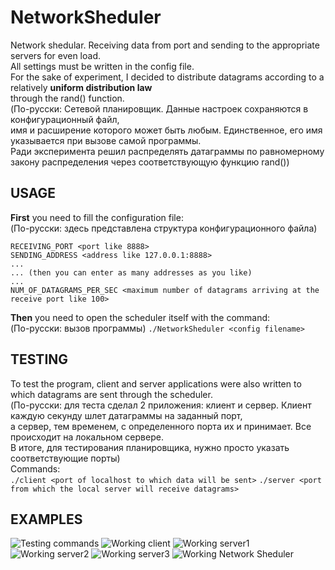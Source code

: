 # NetworkSheduler
Network shedular. Receiving data from port and sending to the appropriate servers for even load.  
All settings must be written in the config file.  
For the sake of experiment, I decided to distribute datagrams according to a relatively **uniform distribution law**  
through the rand() function.  
(По-русски: Сетевой планировщик. Данные настроек сохраняются в конфигурационный файл,  
имя и расширение которого может быть любым. Единственное, его имя указывается при вызове самой программы.  
Ради эксперимента решил распределять датаграммы по равномерному закону распределения через соответствующую функцию rand())

## USAGE
**First** you need to fill the configuration file:  
(По-русски: здесь представлена структура конфигурационного файла)
```
RECEIVING_PORT <port like 8888>
SENDING_ADDRESS <address like 127.0.0.1:8888>  
...  
... (then you can enter as many addresses as you like)  
...  
NUM_OF_DATAGRAMS_PER_SEC <maximum number of datagrams arriving at the receive port like 100>
```  
**Then** you need to open the scheduler itself with the command:  
(По-русски: вызов программы)
```./NetworkSheduler <config filename>``` 

## TESTING
To test the program, client and server applications were also written to which datagrams are sent through the scheduler.  
(По-русски: для теста сделал 2 приложения: клиент и сервер. Клиент каждую секунду шлет датаграммы на заданный порт,  
а сервер, тем временем, с определенного порта их и принимает. Все происходит на локальном сервере.  
В итоге, для тестирования планировщика, нужно просто указать соответствующие порты)  
Commands:  
```./client <port of localhost to which data will be sent>```
```./server <port from which the local server will receive datagrams>```

## EXAMPLES
<image src="/images/testing_commands.png" alt="Testing commands">
<image src="/images/working_client.png" alt="Working client">
<image src="/images/working_server1.png" alt="Working server1">
<image src="/images/working_server2.png" alt="Working server2">
<image src="/images/working_server3.png" alt="Working server3">
<image src="/images/working_sheduler.png" alt="Working Network Sheduler">

